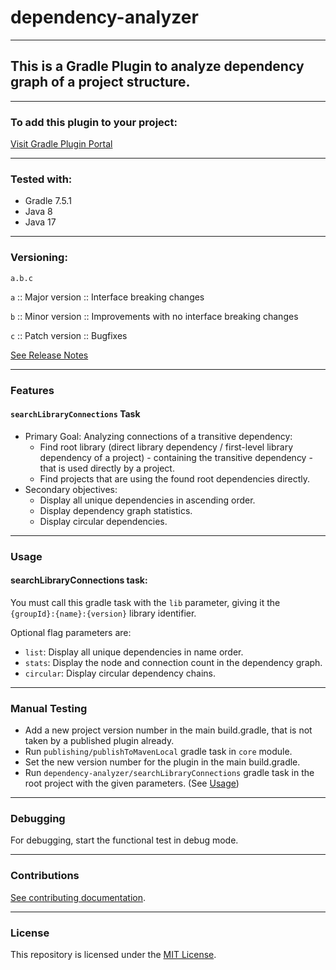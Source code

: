 # dependency-analyzer

---

## This is a Gradle Plugin to analyze dependency graph of a project structure.

---

### To add this plugin to your project:
[Visit Gradle Plugin Portal](https://plugins.gradle.org/plugin/hu.simonadamprog.dependency-analyzer)

---

### Tested with:
- Gradle 7.5.1
- Java 8
- Java 17

---

### Versioning:

`a.b.c`

`a` :: Major version :: Interface breaking changes

`b` :: Minor version :: Improvements with no interface breaking changes

`c` :: Patch version :: Bugfixes

[See Release Notes](RELEASE_NOTES.md)

---

### Features

#### `searchLibraryConnections` Task 
- Primary Goal: Analyzing connections of a transitive dependency:
  - Find root library (direct library dependency / first-level library dependency of a project) - 
containing the transitive dependency - that is used directly by a project.
  - Find projects that are using the found root dependencies directly.
- Secondary objectives:
  - Display all unique dependencies in ascending order.
  - Display dependency graph statistics.
  - Display circular dependencies.

---

### Usage

#### searchLibraryConnections task:
You must call this gradle task with the `lib` parameter,
giving it the `{groupId}:{name}:{version}` library identifier.

Optional flag parameters are:
- `list`: Display all unique dependencies in name order.
- `stats`: Display the node and connection count
in the dependency graph.
- `circular`: Display circular dependency chains.

---

### Manual Testing
- Add a new project version number in the main build.gradle, 
that is not taken by a published plugin already. 
- Run `publishing/publishToMavenLocal` gradle task
in `core` module.
- Set the new version number for the plugin in the main build.gradle.
- Run `dependency-analyzer/searchLibraryConnections` gradle task
in the root project with the given parameters. (See [Usage](#usage))

---

### Debugging
For debugging, start the functional test in debug mode.

---

### Contributions
[See contributing documentation](CONTRIBUTING.md).

---

### License
This repository is licensed under the [MIT License](LICENSE).